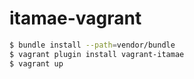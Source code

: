 # itamae-vagrant

```sh
$ bundle install --path=vendor/bundle
$ vagrant plugin install vagrant-itamae
$ vagrant up
```
